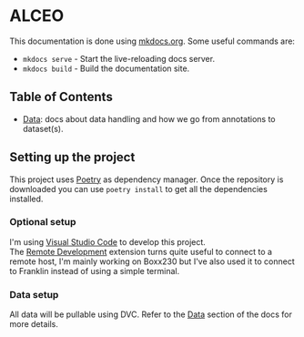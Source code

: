 # ALCEO

This documentation is done using [mkdocs.org](https://www.mkdocs.org). Some useful commands are:

* `mkdocs serve` - Start the live-reloading docs server.
* `mkdocs build` - Build the documentation site.

## Table of Contents
* [Data](data_processing): docs about data handling and how we go from annotations to dataset(s).

## Setting up the project

This project uses [Poetry](https://python-poetry.org/docs/) as dependency manager. Once the repository is downloaded you can use `poetry install` to get all the dependencies installed.  

### Optional setup
I'm using [Visual Studio Code](https://code.visualstudio.com/) to develop this project.  
The [Remote Development](https://marketplace.visualstudio.com/items?itemName=ms-vscode-remote.vscode-remote-extensionpack) extension turns quite useful to connect to a remote host, I'm mainly working on Boxx230 but I've also used it to connect to Franklin instead of using a simple terminal.

### Data setup
All data will be pullable <!-- TODO when done integrating DVC fix this --> using DVC. Refer to the [Data](data_processing) section of the docs for more details.

